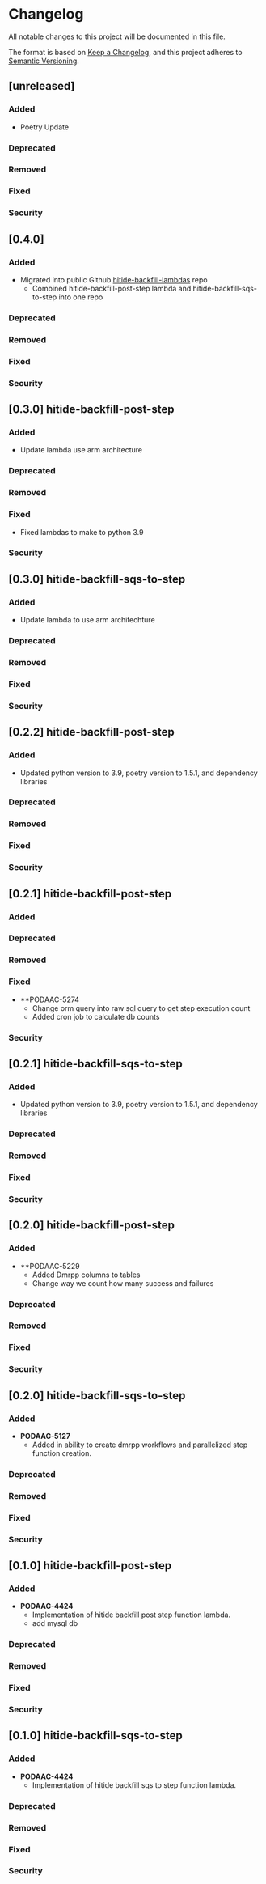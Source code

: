 # Changelog
All notable changes to this project will be documented in this file.

The format is based on [Keep a Changelog](https://keepachangelog.com/en/1.0.0/),
and this project adheres to [Semantic Versioning](https://semver.org/spec/v2.0.0.html).

## [unreleased]

### Added
- Poetry Update
### Deprecated
### Removed
### Fixed
### Security


## [0.4.0]

### Added
- Migrated into public Github [hitide-backfill-lambdas](https://github.com/podaac/hitide-backfill-lambdas) repo
  - Combined hitide-backfill-post-step lambda and hitide-backfill-sqs-to-step into one repo
### Deprecated
### Removed
### Fixed
### Security


## [0.3.0] hitide-backfill-post-step

### Added
- Update lambda use arm architecture
### Deprecated
### Removed
### Fixed
- Fixed lambdas to make to python 3.9
### Security


## [0.3.0] hitide-backfill-sqs-to-step

### Added
 - Update lambda to use arm architechture
### Deprecated
### Removed
### Fixed
### Security


## [0.2.2] hitide-backfill-post-step

### Added
  - Updated python version to 3.9, poetry version to 1.5.1, and dependency libraries
### Deprecated
### Removed
### Fixed
### Security


## [0.2.1] hitide-backfill-post-step

### Added
### Deprecated
### Removed
### Fixed
- **PODAAC-5274
  - Change orm query into raw sql query to get step execution count
  - Added cron job to calculate db counts
### Security


## [0.2.1] hitide-backfill-sqs-to-step

### Added
  - Updated python version to 3.9, poetry version to 1.5.1, and dependency libraries
### Deprecated
### Removed
### Fixed
### Security


## [0.2.0] hitide-backfill-post-step

### Added
- **PODAAC-5229
  - Added Dmrpp columns to tables
  - Change way we count how many success and failures
### Deprecated
### Removed
### Fixed
### Security


## [0.2.0] hitide-backfill-sqs-to-step

### Added
- **PODAAC-5127**
  - Added in ability to create dmrpp workflows and parallelized step function creation.
### Deprecated
### Removed
### Fixed
### Security


## [0.1.0] hitide-backfill-post-step

### Added
- **PODAAC-4424**
  - Implementation of hitide backfill post step function lambda.
  - add mysql db
### Deprecated
### Removed
### Fixed
### Security


## [0.1.0] hitide-backfill-sqs-to-step

### Added
- **PODAAC-4424**
  - Implementation of hitide backfill sqs to step function lambda.
### Deprecated
### Removed
### Fixed
### Security
